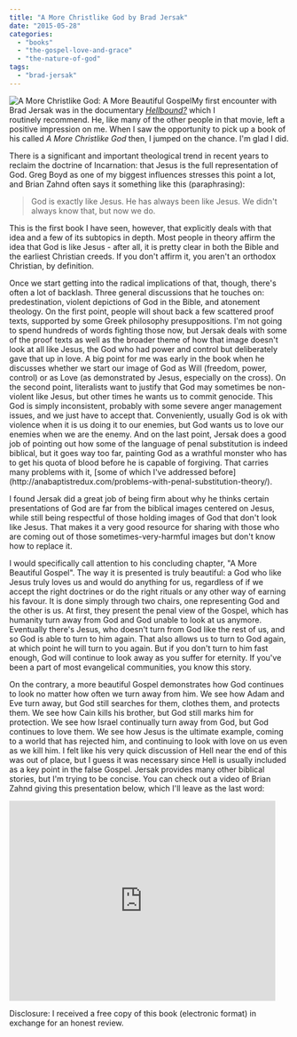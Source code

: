 ```yaml
---
title: "A More Christlike God by Brad Jersak"
date: "2015-05-28"
categories: 
  - "books"
  - "the-gospel-love-and-grace"
  - "the-nature-of-god"
tags: 
  - "brad-jersak"
---
```


![A More Christlike God: A More Beautiful Gospel](images/A-More-Christlike-God-209x300.png)My first encounter with Brad Jersak was in the documentary _[Hellbound?](http://anabaptistredux.com/hellbound/)_ which I routinely recommend. He, like many of the other people in that movie, left a positive impression on me. When I saw the opportunity to pick up a book of his called _A More Christlike God_ then, I jumped on the chance. I'm glad I did.

There is a significant and important theological trend in recent years to reclaim the doctrine of Incarnation: that Jesus is the full representation of God. Greg Boyd as one of my biggest influences stresses this point a lot, and Brian Zahnd often says it something like this (paraphrasing):

> God is exactly like Jesus. He has always been like Jesus. We didn't always know that, but now we do.

This is the first book I have seen, however, that explicitly deals with that idea and a few of its subtopics in depth. Most people in theory affirm the idea that God is like Jesus - after all, it is pretty clear in both the Bible and the earliest Christian creeds. If you don't affirm it, you aren't an orthodox Christian, by definition.

<!--more-->Once we start getting into the radical implications of that, though, there's often a lot of backlash. Three general discussions that he touches on: predestination, violent depictions of God in the Bible, and atonement theology. On the first point, people will shout back a few scattered proof texts, supported by some Greek philosophy presuppositions. I'm not going to spend hundreds of words fighting those now, but Jersak deals with some of the proof texts as well as the broader theme of how that image doesn't look at all like Jesus, the God who had power and control but deliberately gave that up in love. A big point for me was early in the book when he discusses whether we start our image of God as Will (freedom, power, control) or as Love (as demonstrated by Jesus, especially on the cross). On the second point, literalists want to justify that God may sometimes be non-violent like Jesus, but other times he wants us to commit genocide. This God is simply inconsistent, probably with some severe anger management issues, and we just have to accept that. Conveniently, usually God is ok with violence when it is us doing it to our enemies, but God wants us to love our enemies when we are the enemy. And on the last point, Jersak does a good job of pointing out how some of the language of penal substitution is indeed biblical, but it goes way too far, painting God as a wrathful monster who has to get his quota of blood before he is capable of forgiving. That carries many problems with it, [some of which I've addressed before](http://anabaptistredux.com/problems-with-penal-substitution-theory/).

I found Jersak did a great job of being firm about why he thinks certain presentations of God are far from the biblical images centered on Jesus, while still being respectful of those holding images of God that don't look like Jesus. That makes it a very good resource for sharing with those who are coming out of those sometimes-very-harmful images but don't know how to replace it.

I would specifically call attention to his concluding chapter, "A More Beautiful Gospel". The way it is presented is truly beautiful: a God who like Jesus truly loves us and would do anything for us, regardless of if we accept the right doctrines or do the right rituals or any other way of earning his favour. It is done simply through two chairs, one representing God and the other is us. At first, they present the penal view of the Gospel, which has humanity turn away from God and God unable to look at us anymore. Eventually there's Jesus, who doesn't turn from God like the rest of us, and so God is able to turn to him again. That also allows us to turn to God again, at which point he will turn to you again. But if you don't turn to him fast enough, God will continue to look away as you suffer for eternity. If you've been a part of most evangelical communities, you know this story.

On the contrary, a more beautiful Gospel demonstrates how God continues to look no matter how often we turn away from him. We see how Adam and Eve turn away, but God still searches for them, clothes them, and protects them. We see how Cain kills his brother, but God still marks him for protection. We see how Israel continually turn away from God, but God continues to love them. We see how Jesus is the ultimate example, coming to a world that has rejected him, and continuing to look with love on us even as we kill him. I felt like his very quick discussion of Hell near the end of this was out of place, but I guess it was necessary since Hell is usually included as a key point in the false Gospel. Jersak provides many other biblical stories, but I'm trying to be concise. You can check out a video of Brian Zahnd giving this presentation below, which I'll leave as the last word:

<iframe src="https://www.youtube.com/embed/Wnj52gaauBs" width="480" height="360" frameborder="0" allowfullscreen="allowfullscreen"></iframe>

Disclosure: I received a free copy of this book (electronic format) in exchange for an honest review.
